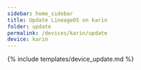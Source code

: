 ```yaml
---
sidebar: home_sidebar
title: Update LineageOS on karin
folder: update
permalink: /devices/karin/update
device: karin
---
```

{% include templates/device_update.md %}
